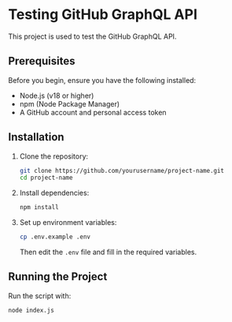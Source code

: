# Testing GitHub GraphQL API

This project is used to test the GitHub GraphQL API.

## Prerequisites

Before you begin, ensure you have the following installed:

- Node.js (v18 or higher)
- npm (Node Package Manager)
- A GitHub account and personal access token

## Installation

1. Clone the repository:

    ```bash
    git clone https://github.com/yourusername/project-name.git
    cd project-name
    ```

2. Install dependencies:    

    ```bash
    npm install
    ```

3. Set up environment variables:

    ```bash
    cp .env.example .env
    ```

    Then edit the `.env` file and fill in the required variables.

## Running the Project

Run the script with:

```bash
node index.js
```

